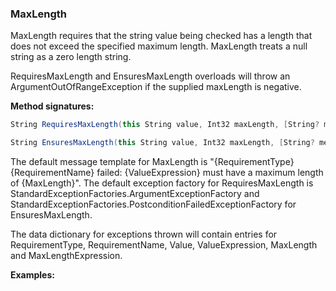 ### MaxLength

MaxLength requires that the string value being checked has a length that does not
exceed the specified maximum length. MaxLength treats a null string as a zero 
length string.

RequiresMaxLength and EnsuresMaxLength overloads will throw an ArgumentOutOfRangeException
if the supplied maxLength is negative.

**Method signatures:**
```C#
String RequiresMaxLength(this String value, Int32 maxLength, [String? messageTemplate = null], [IExceptionFactory? exceptionFactory = null], [String? valueExpression = null], [String? maxLengthExpression = null])

String EnsuresMaxLength(this String value, Int32 maxLength, [String? messageTemplate = null], [IExceptionFactory? exceptionFactory = null], [String? valueExpression = null], [String? maxLengthExpression = null])
```

The default message template for MaxLength is "{RequirementType} {RequirementName} failed: {ValueExpression} must have a maximum length of {MaxLength}".
The default exception factory for RequiresMaxLength is StandardExceptionFactories.ArgumentExceptionFactory
and StandardExceptionFactories.PostconditionFailedExceptionFactory for 
EnsuresMaxLength.

The data dictionary for exceptions thrown will contain entries for RequirementType,
RequirementName, Value, ValueExpression, MaxLength and MaxLengthExpression.

**Examples:**
```C#
```

